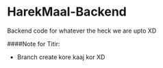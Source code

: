 # HarekMaal-Backend
Backend code for whatever the heck we are upto XD



####Note for Titir:
* Branch create kore kaaj kor XD
